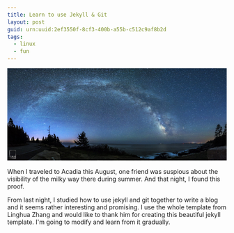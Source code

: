```yaml
---
title: Learn to use Jekyll & Git
layout: post
guid: urn:uuid:2ef3550f-8cf3-400b-a55b-c512c9af8b2d
tags:
  - linux
  - fun
---
```


[![Proof of Acadia Milky Way](/media/files/2014/11/AcadiaMilkyWay.jpg)](http://www.douban.com/photos/photo/2210978378/)

When I traveled to Acadia this August, one friend was suspious about
the visibility of the milky way there during summer. And that night, I
found this proof.

From last night, I studied how to use jekyll and git together to write
a blog and it seems rather interesting and promising. I use the whole
template from Linghua Zhang and would like to thank him for creating
this beautiful jekyll template. I'm going to modify and learn from it gradually.

